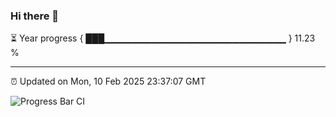 ### Hi there 👋

⏳ Year progress { ███▁▁▁▁▁▁▁▁▁▁▁▁▁▁▁▁▁▁▁▁▁▁▁▁▁▁▁ } 11.23 %

---

⏰ Updated on Mon, 10 Feb 2025 23:37:07 GMT

![Progress Bar CI](https://github.com/IshwaranRudhara/GIT-ACTION/workflows/Progress%20Bar%20CI/badge.svg)

